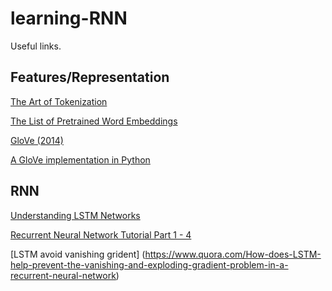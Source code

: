 # learning-RNN
Useful links.

## Features/Representation
[The Art of Tokenization](https://www.ibm.com/developerworks/community/blogs/nlp/entry/tokenization?lang=en)

[The List of Pretrained Word Embeddings](http://ahogrammer.com/2017/01/20/the-list-of-pretrained-word-embeddings/)

[GloVe (2014)](https://nlp.stanford.edu/projects/glove/)

[A GloVe implementation in Python](http://www.foldl.me/2014/glove-python/)



## RNN

[Understanding LSTM Networks](http://colah.github.io/posts/2015-08-Understanding-LSTMs/)

[Recurrent Neural Network Tutorial Part 1 - 4](http://www.wildml.com/2015/09/recurrent-neural-networks-tutorial-part-1-introduction-to-rnns/)

[LSTM avoid vanishing grident] (https://www.quora.com/How-does-LSTM-help-prevent-the-vanishing-and-exploding-gradient-problem-in-a-recurrent-neural-network)
